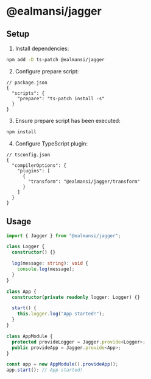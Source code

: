 # @ealmansi/jagger

## Setup

1. Install dependencies:

```sh
npm add -D ts-patch @ealmansi/jagger
```

2. Configure prepare script:

```jsonc
// package.json
{
  "scripts": {
    "prepare": "ts-patch install -s"
  }
}
```

3. Ensure prepare script has been executed:

```sh
npm install
```

4. Configure TypeScript plugin:

```jsonc
// tsconfig.json
{
  "compilerOptions": {
    "plugins": [
      {
        "transform": "@ealmansi/jagger/transform"
      }
    ]
  }
}
```

## Usage

```ts
import { Jagger } from "@ealmansi/jagger";

class Logger {
  constructor() {}

  log(message: string): void {
    console.log(message);
  }
}

class App {
  constructor(private readonly logger: Logger) {}

  start() {
    this.logger.log("App started!");
  }
}

class AppModule {
  protected provideLogger = Jagger.provide<Logger>;
  public provideApp = Jagger.provide<App>;
}

const app = new AppModule().provideApp();
app.start(); // App started!
```
